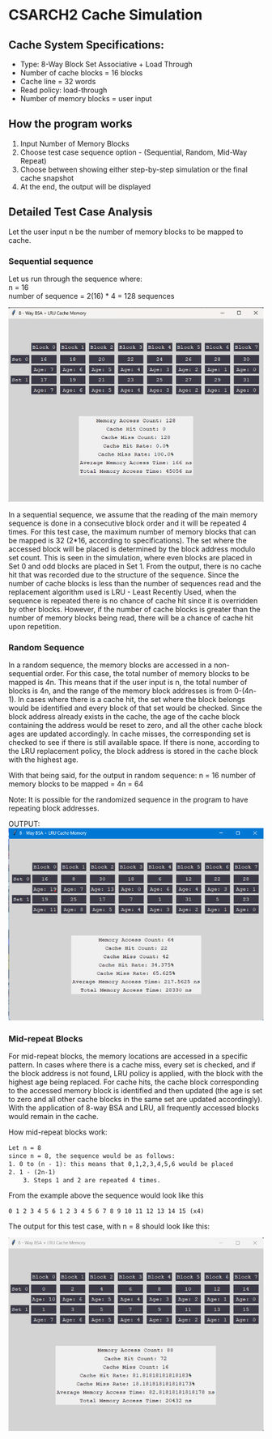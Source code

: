 # CSARCH2 Cache Simulation
## Cache System Specifications:
- Type: 8-Way Block Set Associative + Load Through
- Number of cache blocks = 16 blocks
- Cache line = 32 words
- Read policy: load-through
- Number of memory blocks = user input

## How the program works
1. Input Number of Memory Blocks
2. Choose test case sequence option - (Sequential, Random, Mid-Way Repeat)
3. Choose between showing either step-by-step simulation or the final cache snapshot
3. At the end, the output will be displayed

## Detailed Test Case Analysis
Let the user input n be the number of memory blocks to be mapped to cache.

### Sequential sequence
Let us run through the sequence where: <br>
    n = 16 <br>
    number of sequence = 2(16) * 4 = 128 sequences <be>

![sequential-output](images/Final_Snapshot_Sequential.png)

In a sequential sequence, we assume that the reading of the main memory sequence is done in a consecutive block order and it will be repeated 4 times. For this test case, the maximum number of memory blocks that can be mapped is 32 (2*16, according to specifications). The set where the accessed block will be placed is determined by the block address modulo set count. This is seen in the simulation, where even blocks are placed in Set 0 and odd blocks are placed in Set 1. From the output, there is no cache hit that was recorded due to the structure of the sequence. Since the number of cache blocks is less than the number of sequences read and the replacement algorithm used is LRU - Least Recently Used, when the sequence is repeated there is no chance of cache hit since it is overridden by other blocks. However, if the number of cache blocks is greater than the number of memory blocks being read, there will be a chance of cache hit upon repetition. 

### Random Sequence
In a random sequence, the memory blocks are accessed in a non-sequential order. For this case, the total number of memory blocks to be mapped is 4n. This means that if the user input is n, the total number of blocks is 4n, and the range of the memory block addresses is from 0-(4n-1). In cases where there is a cache hit, the set where the block belongs would be identified and every block of that set would be checked. Since the block address already exists in the cache, the age of the cache block containing the address would be reset to zero, and all the other cache block ages are updated accordingly. In cache misses, the corresponding set is checked to see if there is still available space. If there is none, according to the LRU replacement policy, the block address is stored in the cache block with the highest age. 

With that being said, for the output in random sequence:
 	n = 16
	number of memory blocks to be mapped = 4n = 64 

Note: It is possible for the randomized sequence in the program to have repeating block addresses.
 
OUTPUT: 
![github-small](images/Final_Snapshot_Random.png)


### Mid-repeat Blocks
For mid-repeat blocks, the memory locations are accessed in a specific pattern. In cases where there is a cache miss, every set is checked, and if the block address is not found, LRU policy is applied, with the block with the highest age being replaced. For cache hits, the cache block corresponding to the accessed memory block is identified and then updated (the age is set to zero and all other cache blocks in the same set are updated accordingly).  With the application of 8-way BSA and LRU, all frequently accessed blocks would remain in the cache.

How mid-repeat blocks work:

	Let n = 8
 	since n = 8, the sequence would be as follows:
  	1. 0 to (n - 1): this means that 0,1,2,3,4,5,6 would be placed
   	2. 1 - (2n-1)
    	3. Steps 1 and 2 are repeated 4 times.

From the example above the sequence would look like this 

 	0 1 2 3 4 5 6 1 2 3 4 5 6 7 8 9 10 11 12 13 14 15 (x4)

The output for this test case, with n = 8 should look like this:

![github-small](images/Final_Snapshot_Mid.png)

